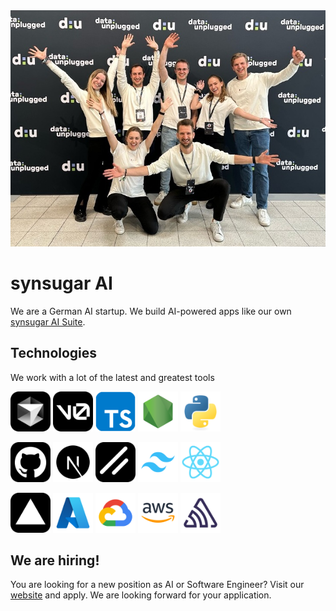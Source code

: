 <img src="/profile/imgs/synsugar-team.jpg" alt="synsugar AI team" title="synsugar AI team" width="512" />

# synsugar AI
We are a German AI startup. We build AI-powered apps like our own [synsugar AI Suite](https://www.synsugar.ai/).

## Technologies
We work with a lot of the latest and greatest tools

<p>
  <a href="https://cursor.com/"><img src="/profile/imgs/Cursor.png" alt="Cursor" title="Cursor" width="64"></a>
  <a href="https://v0.app/"><img src="/profile/imgs/v0.png" alt="v0" title="v0" width="64"></a>
  <a href="https://www.typescriptlang.org/"><img src="/profile/imgs/TypeScript.png" alt="TypeScipt" title="TypeScipt" width="64"></a>
  <a href="https://nodejs.org/"><img src="/profile/imgs/Node.png" alt="Node" title="Node" width="64"></a>
  <a href="https://www.python.org/"><img src="/profile/imgs/Python.png" alt="Python" title="Python" width="64"></a>
</p>

<p>
  <a href="https://github.com/"><img src="/profile/imgs/GitHub.png" alt="GitHub" title="GitHub" width="64"></a>
  <a href="https://nextjs.org/"><img src="/profile/imgs/Next.png" alt="Next.js" title="Next.js" width="64"></a>
  <a href="https://ui.shadcn.com/"><img src="/profile/imgs/Shadcnui.png" alt="Shadcn UI" title="Shadcn UI" width="64"></a>
  <a href="https://tailwindcss.com/"><img src="/profile/imgs/Tailwind.png" alt="Tailwindcss" title="Tailwindcss" width="64"></a>
  <a href="https://react.dev/"><img src="/profile/imgs/React.png" alt="React" title="React" width="64"></a>
</p>

<p>
  <a href="https://vercel.com/"><img src="/profile/imgs/Vercel.png" alt="Vercel" title="Vercel" width="64"></a>
  <a href="https://azure.com/"><img src="/profile/imgs/Azure.png" alt="Azure" title="Azure" width="64"></a>
  <a href="https://cloud.google.com/"><img src="/profile/imgs/GoogleCloud.png" alt="Google Cloud" title="Google Cloud" width="64"></a>
  <a href="https://aws.com/"><img src="/profile/imgs/AWS.png" alt="AWS" title="AWS" width="64"></a>
  <a href="https://sentry.io/"><img src="/profile/imgs/Sentry.png" alt="Sentry" title="Sentry" width="64"></a>
</p>

## We are hiring!
You are looking for a new position as AI or Software Engineer? Visit our [website](https://www.synsugar.ai/) and apply. We are looking forward for your application.
